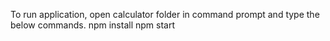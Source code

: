 

To run application, open calculator folder in command prompt and type the below commands.
npm install
npm start
